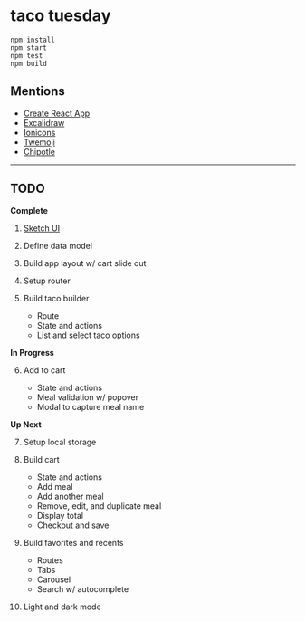 # taco tuesday

```
npm install
npm start
npm test
npm build
```

## Mentions

- [Create React App](https://create-react-app.dev)
- [Excalidraw](https://excalidraw.com)
- [Ionicons](https://ionicons.com)
- [Twemoji](https://twemoji.twitter.com)
- [Chipotle](https://www.chipotle.com)

---

## TODO

**Complete**

1. [Sketch UI](./docs/taco-tuesday.excalidraw)

2. Define data model

3. Build app layout w/ cart slide out

4. Setup router

5. Build taco builder

   - Route
   - State and actions
   - List and select taco options

**In Progress**

6. Add to cart

   - State and actions
   - Meal validation w/ popover
   - Modal to capture meal name

**Up Next**

7. Setup local storage

8. Build cart

   - State and actions
   - Add meal
   - Add another meal
   - Remove, edit, and duplicate meal
   - Display total
   - Checkout and save

9. Build favorites and recents

   - Routes
   - Tabs
   - Carousel
   - Search w/ autocomplete

10. Light and dark mode
